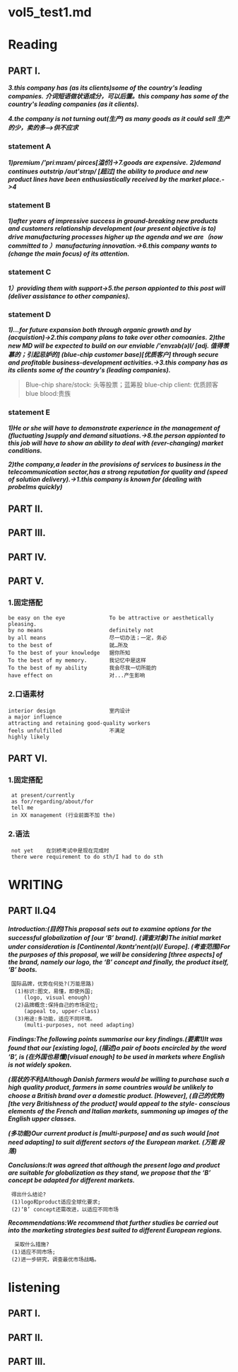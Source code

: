 # vol5_test1.md
# Reading
## PART I.
***3.this company has (as its clients)some of the country's leading companies.***
***介词短语做状语成分，可以后置。this company has some of the country's leading companies (as it clients).***

***4.the company is not turning out(生产) as many goods as it could sell*** 
***生产的少，卖的多——>供不应求***

### statement A
***1)premium /'priːmɪəm/ pirces[溢价]->7.goods are expensive.***
***2)demand continues outstrip /aʊt'strɪp/ [超过] the ability to produce and new product lines have been enthusiastically received by the market place.->4***

### statement B
***1)after years of impressive success in ground-breaking new products and customers relationship development (our present objective is to) drive manufacturing processes higher up the agenda and we are（now committed to ）manufacturing innovation.->6.this company wants to (change the main focus) of its attention.*** 

### statement C
***1）providing them with support->5.the person appionted to this post will (deliver assistance to other companies).***

### statement D
***1)...for future expansion both through organic growth and by (acquistion)->2.this company plans to take over other comoanies.***
***2)the new MD will be expected to build on our enviable /'envɪəb(ə)l/ [adj. 值得羡慕的；引起忌妒的]  (blue-chip customer base)[优质客户] through secure and profitable business-development activities.->3.this company has as its clients some of the country's (leading companies).***

> Blue-chip share/stock: 头等股票；蓝筹股
  blue-chip client: 优质顾客
  blue blood:贵族

### statement E
***1)He or she will have to demonstrate experience in the management of (fluctuating )supply and demand situations.->8.the person appionted to this job will have to show an ability to deal with (ever-changing) market conditions.***

***2)the company,a leader in the provisions of services to business in the telecommunication sector,has a strong reputation for quality and (speed of solution delivery).->1.this company is known for (dealing with probelms quickly)***

## PART II.



## PART III.



## PART IV.



## PART V.
### 1.固定搭配
    be easy on the eye              To be attractive or aesthetically pleasing.
    by no means                     definitely not
    by all means                    尽一切办法；一定，务必
    to the best of                  就…所及
    To the best of your knowledge   据你所知
    To the best of my memory.       我记忆中是这样
    To the best of my ability       我会尽我一切所能的
    have effect on                  对...产生影响

### 2.口语素材
    interior design                 室内设计
    a major influence 
    attracting and retaining good-quality workers  
    feels unfulfilled               不满足
    highly likely

## PART VI.
### 1.固定搭配
     at present/currently
     as for/regarding/about/for
     tell me 
     in XX management (行业前面不加 the)

### 2.语法
     not yet    在剑桥考试中是现在完成时
     there were requirement to do sth/I had to do sth 

# WRITING
## PART II.Q4
***Introduction:(目的)This proposal sets out to examine options for the successful globalization of [our ‘B’ brand]. (调查对象)The initial market under consideration is [Continental /kɒntɪ'nent(ə)l/ Europe]. (考查范围)For the purposes of this proposal, we will be considering [three aspects] of the brand, namely our logo, the ‘B’ concept and finally, the product itself, ‘B’ boots.***

     国际品牌，优势在何处?(万能思路)
      (1)标识:图文，易懂，即使外国; 
         (logo, visual enough) 
      (2)品牌概念:保持自己的市场定位; 
         (appeal to, upper-class) 
      (3)用途:多功能，适应不同环境。
         (multi-purposes, not need adapting)

***Findings:The following points summarise our key findings.(要素1)It was found that our [existing logo], (描述)a pair of boots encircled by the word ‘B’, is (在外国也易懂)[visual enough] to be used in markets where English is not widely spoken.***

***(现状的不利)Although Danish farmers would be willing to purchase such a high quality product, farmers in some countries would be unlikely to choose a British brand over a domestic product. [However], (自己的优势) [the very Britishness of the product] would appeal to the style- conscious elements of the French and Italian markets, summoning up images of the English upper classes.***

***(多功能)Our current product is [multi-purpose] and as such would [not need adapting] to suit different sectors of the European market. (万能 段落)***

***Conclusions:It was agreed that although the present logo and product are suitable for globalization as they stand, we propose that the ‘B’ concept be adapted for different markets.***

     得出什么结论? 
     (1)logo和product适应全球化要求; 
     (2)‘B’ concept还需改进，以适应不同市场

***Recommendations:We recommend that further studies be carried out into the marketing strategies best suited to different European regions.***

      采取什么措施?
     (1)适应不同市场; 
     (2)进一步研究，调查最优市场战略。


# listening
## PART I.


## PART II.


## PART III.





















